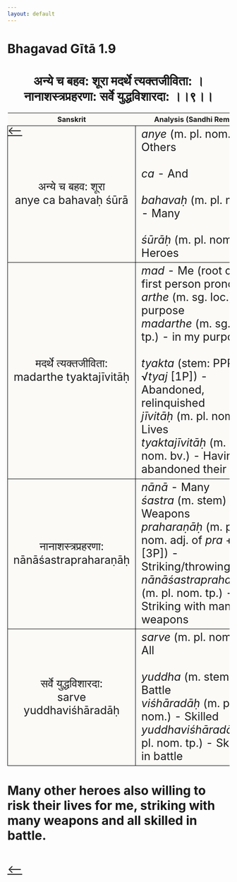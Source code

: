 ```yaml
---
layout: default
---
```

<!---
Text can be **bold**, _italic_, or ~~strikethrough~~.

[Link to another page](./another-page.html)

There should be whitespace between paragraphs.

There should be whitespace between paragraphs. We recommend including a README, or a file with information about your project.
--->

# Bhagavad Gītā 1.9

<style>
table {
  border-collapse: collapse;
  border-style: hidden;
}
th {
  background: #FBFAF7;
}
td {
  font-size: 25px;
  background: #FBFAF7;
  border: 1px solid black;
}
div.move {
  font-size: 25px;
}
</style>

<h1 style="text-align:center">
अन्ये च बहव: शूरा मदर्थे त्यक्तजीविता: ।<br>
नानाशस्त्रप्रहरणा: सर्वे युद्धविशारदा: ।।९।।
</h1>
<div class="move" style="position:relative;min-width:960px">
 <p style="position: absolute;left:0;top:0"><a href="./v1-8.html">⟵</a></p>
</div>
<div class="move" style="position:relative;min-width:960px">
 <p style="position: absolute;right:0;top:0"><a href="./v1-10.html">⟶</a></p>
</div>

| Sanskrit | Analysis (Sandhi Removed) |
|:-:|-|
| अन्ये च बहव: शूरा<br>anye ca bahavaḥ śūrā | <em>anye</em> (m. pl. nom.) - Others <br><br><em>ca</em> - And<br><br><em>bahavaḥ</em> (m. pl. nom.) - Many<br><br><em>śūrāḥ</em> (m. pl. nom.) - Heroes |
| मदर्थे त्यक्तजीविता:<br>madarthe tyaktajīvitāḥ | <em>mad</em> - Me (root of the first person pronoun)<br><em>arthe</em> (m. sg. loc.) - In purpose<br><em>madarthe</em> (m. sg. loc. tp.) - in my purpose<br><br><em>tyakta</em> (stem: PPP of √<em>tyaj</em> [1P]) - Abandoned, relinquished<br><em>jīvitāḥ</em> (m. pl. nom.) - Lives<br><em>tyaktajīvitāḥ</em> (m. pl. nom. bv.) - Having abandoned their lives |
| नानाशस्त्रप्रहरणा:<br>nānāśastrapraharaṇāḥ | <em>nānā</em> - Many<br><em>śastra</em> (m. stem) - Weapons<br><em>praharaṇāḥ</em> (m. pl. nom. adj. of <em>pra</em> + √<em>hṛ</em> [3P]) - Striking/throwing<br><em>nānāśastrapraharaṇāḥ</em> (m. pl. nom. tp.) - Striking with many weapons |
| सर्वे युद्धविशारदा:<br>sarve yuddhaviśhāradāḥ | <em>sarve</em> (m. pl. nom.) - All<br><br><em>yuddha</em> (m. stem) - Battle<br><em>viśhāradāḥ</em> (m. pl. nom.) - Skilled<br><em>yuddhaviśhāradāḥ</em> (m. pl. nom. tp.) - Skilled in battle |

<h1>
Many other heroes also willing to risk their lives for me, striking with many
weapons and all skilled in battle.
</h1>
<div class="move" style="position:relative;min-width:960px">
 <p style="position: absolute;left:0;top:0"><a href="./v1-8.html">⟵</a></p>
</div>
<div class="move" style="position:relative;min-width:960px">
 <p style="position: absolute;right:0;top:0"><a href="./v1-10.html">⟶</a></p>
</div>
